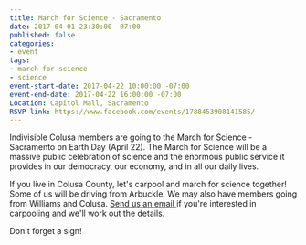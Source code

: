 ```yaml
---
title: March for Science - Sacramento
date: 2017-04-01 23:30:00 -07:00
published: false
categories:
- event
tags:
- march for science
- science
event-start-date: 2017-04-22 10:00:00 -07:00
event-end-date: 2017-04-22 16:00:00 -07:00
Location: Capitol Mall, Sacramento
RSVP-link: https://www.facebook.com/events/1788453908141585/
---
```


Indivisible Colusa members are going to the March for Science - Sacramento on Earth Day (April 22). The March for Science will be a massive public celebration of science and the enormous public service it provides in our democracy, our economy, and in all our daily lives.

If you live in Colusa County, let's carpool and march for science together! Some of us will be driving from Arbuckle. We may also have members going from Williams and Colusa. [Send us an email ](mailto:indivisiblecolusa@gmail.com)if you're interested in carpooling and we'll work out the details. 

Don't forget a sign!